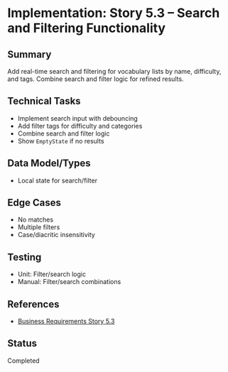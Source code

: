 # Implementation: Story 5.3 – Search and Filtering Functionality

## Summary

Add real-time search and filtering for vocabulary lists by name, difficulty, and tags. Combine search and filter logic for refined results.

## Technical Tasks

- Implement search input with debouncing
- Add filter tags for difficulty and categories
- Combine search and filter logic
- Show `EmptyState` if no results

## Data Model/Types

- Local state for search/filter

## Edge Cases

- No matches
- Multiple filters
- Case/diacritic insensitivity

## Testing

- Unit: Filter/search logic
- Manual: Filter/search combinations

## References

- [Business Requirements Story 5.3](../../business-requirements/epic-5-vocabulary-list-ui-enhancement/story-5-3-search-filtering-functionality.md)

## Status

Completed
